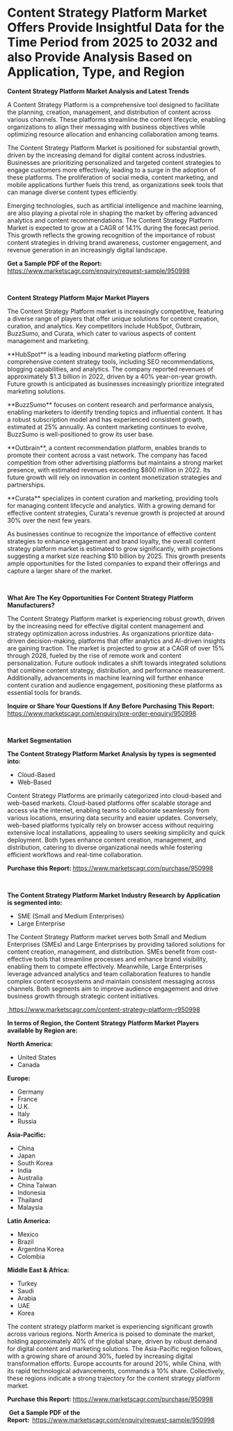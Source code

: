 <p><h1>Content Strategy Platform Market Offers Provide Insightful Data for the Time Period from 2025 to 2032 and also Provide Analysis Based on Application, Type, and Region</h1></p><p><strong>Content Strategy Platform Market Analysis and Latest Trends</strong></p>
<p><p>A Content Strategy Platform is a comprehensive tool designed to facilitate the planning, creation, management, and distribution of content across various channels. These platforms streamline the content lifecycle, enabling organizations to align their messaging with business objectives while optimizing resource allocation and enhancing collaboration among teams. </p><p>The Content Strategy Platform Market is positioned for substantial growth, driven by the increasing demand for digital content across industries. Businesses are prioritizing personalized and targeted content strategies to engage customers more effectively, leading to a surge in the adoption of these platforms. The proliferation of social media, content marketing, and mobile applications further fuels this trend, as organizations seek tools that can manage diverse content types efficiently. </p><p>Emerging technologies, such as artificial intelligence and machine learning, are also playing a pivotal role in shaping the market by offering advanced analytics and content recommendations. The Content Strategy Platform Market is expected to grow at a CAGR of 14.1% during the forecast period. This growth reflects the growing recognition of the importance of robust content strategies in driving brand awareness, customer engagement, and revenue generation in an increasingly digital landscape.</p></p>
<p><strong>Get a Sample PDF of the Report:&nbsp;</strong> <a href="https://www.marketscagr.com/enquiry/request-sample/950998?utm_campaign=3623&utm_medium=2&utm_source=Github&utm_content=ia&utm_term=18042025&utm_id=content-strategy-platform">https://www.marketscagr.com/enquiry/request-sample/950998</a></p>
<p>&nbsp;</p>
<p><strong>Content Strategy Platform Major Market Players</strong></p>
<p><p>The Content Strategy Platform market is increasingly competitive, featuring a diverse range of players that offer unique solutions for content creation, curation, and analytics. Key competitors include HubSpot, Outbrain, BuzzSumo, and Curata, which cater to various aspects of content management and marketing.</p><p>**HubSpot** is a leading inbound marketing platform offering comprehensive content strategy tools, including SEO recommendations, blogging capabilities, and analytics. The company reported revenues of approximately $1.3 billion in 2022, driven by a 40% year-on-year growth. Future growth is anticipated as businesses increasingly prioritize integrated marketing solutions.</p><p>**BuzzSumo** focuses on content research and performance analysis, enabling marketers to identify trending topics and influential content. It has a robust subscription model and has experienced consistent growth, estimated at 25% annually. As content marketing continues to evolve, BuzzSumo is well-positioned to grow its user base.</p><p>**Outbrain**, a content recommendation platform, enables brands to promote their content across a vast network. The company has faced competition from other advertising platforms but maintains a strong market presence, with estimated revenues exceeding $800 million in 2022. Its future growth will rely on innovation in content monetization strategies and partnerships.</p><p>**Curata** specializes in content curation and marketing, providing tools for managing content lifecycle and analytics. With a growing demand for effective content strategies, Curata's revenue growth is projected at around 30% over the next few years.</p><p>As businesses continue to recognize the importance of effective content strategies to enhance engagement and brand loyalty, the overall content strategy platform market is estimated to grow significantly, with projections suggesting a market size reaching $10 billion by 2025. This growth presents ample opportunities for the listed companies to expand their offerings and capture a larger share of the market.</p></p>
<p>&nbsp;</p>
<p><strong>What Are The Key Opportunities For Content Strategy Platform Manufacturers?</strong></p>
<p><p>The Content Strategy Platform market is experiencing robust growth, driven by the increasing need for effective digital content management and strategy optimization across industries. As organizations prioritize data-driven decision-making, platforms that offer analytics and AI-driven insights are gaining traction. The market is projected to grow at a CAGR of over 15% through 2028, fueled by the rise of remote work and content personalization. Future outlook indicates a shift towards integrated solutions that combine content strategy, distribution, and performance measurement. Additionally, advancements in machine learning will further enhance content curation and audience engagement, positioning these platforms as essential tools for brands.</p></p>
<p><strong>Inquire or Share Your Questions If Any Before Purchasing This Report:</strong> <a href="https://www.marketscagr.com/enquiry/pre-order-enquiry/950998?utm_campaign=3623&utm_medium=2&utm_source=Github&utm_content=ia&utm_term=18042025&utm_id=content-strategy-platform">https://www.marketscagr.com/enquiry/pre-order-enquiry/950998</a></p>
<p>&nbsp;</p>
<p><strong>Market Segmentation</strong></p>
<p><strong>The Content Strategy Platform Market Analysis by types is segmented into:</strong></p>
<p><ul><li>Cloud-Based</li><li>Web-Based</li></ul></p>
<p><p>Content Strategy Platforms are primarily categorized into cloud-based and web-based markets. Cloud-based platforms offer scalable storage and access via the internet, enabling teams to collaborate seamlessly from various locations, ensuring data security and easier updates. Conversely, web-based platforms typically rely on browser access without requiring extensive local installations, appealing to users seeking simplicity and quick deployment. Both types enhance content creation, management, and distribution, catering to diverse organizational needs while fostering efficient workflows and real-time collaboration.</p></p>
<p><strong>Purchase this Report:&nbsp;</strong><a href="https://www.marketscagr.com/purchase/950998?utm_campaign=3623&utm_medium=2&utm_source=Github&utm_content=ia&utm_term=18042025&utm_id=content-strategy-platform">https://www.marketscagr.com/purchase/950998</a></p>
<p>&nbsp;</p>
<p><strong>The Content Strategy Platform Market Industry Research by Application is segmented into:</strong></p>
<p><ul><li>SME (Small and Medium Enterprises)</li><li>Large Enterprise</li></ul></p>
<p><p>The Content Strategy Platform market serves both Small and Medium Enterprises (SMEs) and Large Enterprises by providing tailored solutions for content creation, management, and distribution. SMEs benefit from cost-effective tools that streamline processes and enhance brand visibility, enabling them to compete effectively. Meanwhile, Large Enterprises leverage advanced analytics and team collaboration features to handle complex content ecosystems and maintain consistent messaging across channels. Both segments aim to improve audience engagement and drive business growth through strategic content initiatives.</p></p>
<p><a href="https://www.marketscagr.com/content-strategy-platform-r950998?utm_campaign=3623&utm_medium=2&utm_source=Github&utm_content=ia&utm_term=18042025&utm_id=content-strategy-platform">&nbsp;https://www.marketscagr.com/content-strategy-platform-r950998</a></p>
<p><strong>In terms of Region, the Content Strategy Platform Market Players available by Region are:</strong></p>
<p>
    <p> <strong> North America: </strong>
        <ul>
            <li>United States</li>
            <li>Canada</li>
        </ul>
        </p> 
    <p> <strong> Europe: </strong>
        <ul>
            <li>Germany</li>
            <li>France</li>
            <li>U.K.</li>
            <li>Italy</li>
            <li>Russia</li>
        </ul>
        </p> 
    <p> <strong> Asia-Pacific: </strong>
        <ul>
            <li>China</li>
            <li>Japan</li>
            <li>South Korea</li>
            <li>India</li>
            <li>Australia</li>
            <li>China Taiwan</li>
            <li>Indonesia</li>
            <li>Thailand</li>
            <li>Malaysia</li>
        </ul>
        </p> 
    <p> <strong> Latin America: </strong>
        <ul>
            <li>Mexico</li>
            <li>Brazil</li>
            <li>Argentina Korea</li>
            <li>Colombia</li>
        </ul>
        </p> 
    <p> <strong> Middle East & Africa: </strong>
        <ul>
            <li>Turkey</li>
            <li>Saudi</li>
            <li>Arabia</li>
            <li>UAE</li>
            <li>Korea</li>
        </ul>
    </p>
    </p>
<p><p>The content strategy platform market is experiencing significant growth across various regions. North America is poised to dominate the market, holding approximately 40% of the global share, driven by robust demand for digital content and marketing solutions. The Asia-Pacific region follows, with a growing share of around 30%, fueled by increasing digital transformation efforts. Europe accounts for around 20%, while China, with its rapid technological advancements, commands a 10% share. Collectively, these regions indicate a strong trajectory for the content strategy platform market.</p></p>
<p><strong>Purchase this Report: </strong><a href="https://www.marketscagr.com/purchase/950998?utm_campaign=3623&utm_medium=2&utm_source=Github&utm_content=ia&utm_term=18042025&utm_id=content-strategy-platform">https://www.marketscagr.com/purchase/950998</a></p>
<p>&nbsp;<strong>Get a Sample PDF of the Report:&nbsp;&nbsp;</strong><a href="https://www.marketscagr.com/enquiry/request-sample/950998?utm_campaign=3623&utm_medium=2&utm_source=Github&utm_content=ia&utm_term=18042025&utm_id=content-strategy-platform">https://www.marketscagr.com/enquiry/request-sample/950998</a></p>
<p><strong></strong></p>
<p><p></p><p></p><p></p></p>